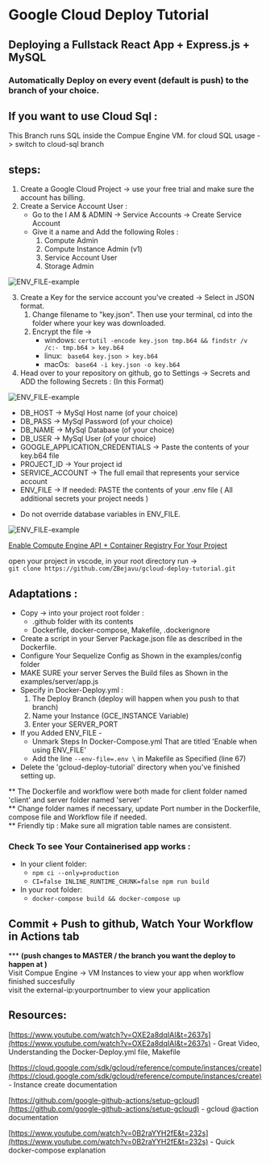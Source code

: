 # Google Cloud Deploy Tutorial

## Deploying a Fullstack React App + Express.js + MySQL

### Automatically Deploy on every event (default is push) to the branch of your choice.

## If you want to use Cloud Sql :

This Branch runs SQL inside the Compue Engine VM. for cloud SQL usage -> switch to cloud-sql branch

## steps:

1. Create a Google Cloud Project -> use your free trial and make sure the account has billing.
2. Create a Service Account User :
   - Go to the I AM & ADMIN -> Service Accounts -> Create Service Account
   - Give it a name and Add the following Roles :
     1. Compute Admin
     2. Compute Instance Admin (v1)
     3. Service Account User
     4. Storage Admin

![ENV_FILE-example](./images/SERVICE_ACCOUNT-instructions.png)

3. Create a Key for the service account you've created -> Select in JSON format.
   1. Change filename to "key.json". Then use your terminal, cd into the folder where your key was downloaded.
   2. Encrypt the file ->
      - windows: `certutil -encode key.json tmp.b64 && findstr /v /c:- tmp.b64 > key.b64`
      - linux: ` base64 key.json > key.b64`
      - macOs: ` base64 -i key.json -o key.b64`
4. Head over to your repository on github, go to Settings -> Secrets and ADD the following Secrets :
   (In this Format)

![ENV_FILE-example](./images/NORMAL-ENV.png)

- DB_HOST -> MySql Host name (of your choice)
- DB_PASS -> MySql Password (of your choice)
- DB_NAME -> MySql Database (of your choice)
- DB_USER -> MySql User (of your choice)
- GOOGLE_APPLICATION_CREDENTIALS -> Paste the contents of your key.b64 file
- PROJECT_ID -> Your project id
- SERVICE_ACCOUNT -> The full email that represents your service account
- ENV_FILE -> If needed: PASTE the contents of your .env file ( All additional secrets your project needs )

* Do not override database variables in ENV_FILE.

![ENV_FILE-example](./images/ENV_FILE-example.png)

<a href="https://console.cloud.google.com/flows/enableapi?apiid=containerregistry.googleapis.com,compute.googleapis.com">Enable Compute Engine API + Container Registry For Your Project</a>

open your project in vscode, in your root directory run ->  
`git clone https://github.com/ZBejavu/gcloud-deploy-tutorial.git`

## Adaptations :

- Copy -> into your project root folder :
  - .github folder with its contents
  - Dockerfile, docker-compose, Makefile, .dockerignore
- Create a script in your Server Package.json file as described in the Dockerfile.
- Configure Your Sequelize Config as Shown in the examples/config folder
- MAKE SURE your server Serves the Build files as Shown in the examples/server/app.js
- Specify in Docker-Deploy.yml :
  1. The Deploy Branch (deploy will happen when you push to that branch)
  2. Name your Instance (GCE_INSTANCE Variable)
  3. Enter your SERVER_PORT
- If you Added ENV_FILE -
  - Unmark Steps In Docker-Compose.yml That are titled 'Enable when using ENV_FILE'
  - Add the line `--env-file=.env \` in Makefile as Specified (line 67)
- Delete the 'gcloud-deploy-tutorial' directory when you've finished setting up.

** The Dockerfile and workflow were both made for client folder named 'client' and server folder named 'server'  
** Change folder names if necessary, update Port number in the Dockerfile, compose file and Workflow file if needed.  
\*\* Friendly tip : Make sure all migration table names are consistent.

### Check To see Your Containerised app works :

- In your client folder:
  - `npm ci --only=production`
  - `CI=false INLINE_RUNTIME_CHUNK=false npm run build`
- In your root folder:
  - `docker-compose build && docker-compose up`

## Commit + Push to github, Watch Your Workflow in Actions tab

\*\*\* <b>(push changes to MASTER / the branch you want the deploy to happen at )</b>  
Visit Compue Engine -> VM Instances to view your app when workflow finished succesfully  
visit the external-ip:yourportnumber to view your application

## Resources:

[https://www.youtube.com/watch?v=OXE2a8dqIAI&t=2637s](https://www.youtube.com/watch?v=OXE2a8dqIAI&t=2637s) - Great Video, Understanding the Docker-Deploy.yml file, Makefile

[https://cloud.google.com/sdk/gcloud/reference/compute/instances/create](https://cloud.google.com/sdk/gcloud/reference/compute/instances/create) - Instance create documentation

[https://github.com/google-github-actions/setup-gcloud](https://github.com/google-github-actions/setup-gcloud) - gcloud @action documentation

[https://www.youtube.com/watch?v=0B2raYYH2fE&t=232s](https://www.youtube.com/watch?v=0B2raYYH2fE&t=232s) - Quick docker-compose explanation
